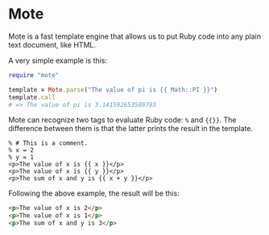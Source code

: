 Mote
====

Mote is a fast template engine that allows us to put Ruby code into any
plain text document, like HTML.

A very simple example is this:

```ruby
require "mote"

template = Mote.parse("The value of pi is {{ Math::PI }}")
template.call
# => The value of pi is 3.141592653589793
```

Mote can recognize two tags to evaluate Ruby code: `%` and `{{}}`. The
difference between them is that the latter prints the result in the
template.

```
% # This is a comment.
% x = 2
% y = 1
<p>The value of x is {{ x }}</p>
<p>The value of x is {{ y }}</p>
<p>The sum of x and y is {{ x + y }}</p>
```

Following the above example, the result will be this:

```html
<p>The value of x is 2</p>
<p>The value of x is 1</p>
<p>The sum of x and y is 3</p>
```
